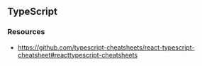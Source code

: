 ## TypeScript


### Resources
- https://github.com/typescript-cheatsheets/react-typescript-cheatsheet#reacttypescript-cheatsheets
